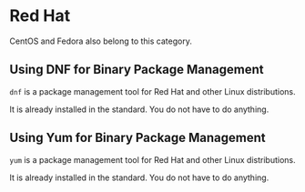 # Red Hat

CentOS and Fedora also belong to this category.

## Using DNF for Binary Package Management

`dnf` is a package management tool for Red Hat and other Linux distributions.

It is already installed in the standard. You do not have to do anything.

## Using Yum for Binary Package Management

`yum` is a package management tool for Red Hat and other Linux distributions.

It is already installed in the standard. You do not have to do anything.